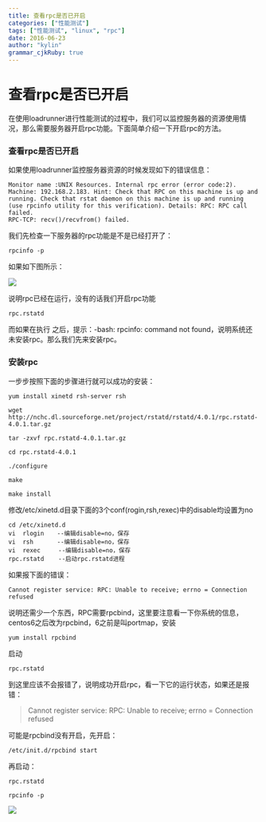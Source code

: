 ```yaml
---
title: 查看rpc是否已开启
categories: ["性能测试"]
tags: ["性能测试", "linux", "rpc"]
date: 2016-06-23
author: "kylin"
grammar_cjkRuby: true
---
```


# 查看rpc是否已开启
在使用loadrunner进行性能测试的过程中，我们可以监控服务器的资源使用情况，那么需要服务器开启rpc功能。下面简单介绍一下开启rpc的方法。

<!--more-->

### 查看rpc是否已开启
如果使用loadrunner监控服务器资源的时候发现如下的错误信息：

```
Monitor name :UNIX Resources. Internal rpc error (error code:2). Machine: 192.168.2.183. Hint: Check that RPC on this machine is up and running. Check that rstat daemon on this machine is up and running (use rpcinfo utility for this verification). Details: RPC: RPC call failed.
RPC-TCP: recv()/recvfrom() failed.
```

我们先检查一下服务器的rpc功能是不是已经打开了：

```
rpcinfo -p
```

如果如下图所示：

![](http://upload-images.jianshu.io/upload_images/2936641-7721b4dead7a6150.png?imageMogr2/auto-orient/strip%7CimageView2/2/w/1240)

说明rpc已经在运行，没有的话我们开启rpc功能

```
rpc.rstatd
```

而如果在执行  之后，提示：-bash: rpcinfo: command not found，说明系统还未安装rpc。那么我们先来安装rpc。

### 安装rpc

一步步按照下面的步骤进行就可以成功的安装：

```
yum install xinetd rsh-server rsh
```

```
wget http://nchc.dl.sourceforge.net/project/rstatd/rstatd/4.0.1/rpc.rstatd-4.0.1.tar.gz
```

```
tar -zxvf rpc.rstatd-4.0.1.tar.gz
```

```
cd rpc.rstatd-4.0.1
```

```
./configure
```

```
make
```


```
make install
```

修改/etc/xinetd.d目录下面的3个conf(rogin,rsh,rexec)中的disable均设置为no

```
cd /etc/xinetd.d
vi  rlogin  　--编辑disable=no，保存
vi  rsh     　--编辑disable=no，保存
vi  rexec     --编辑disable=no，保存
rpc.rstatd    --启动rpc.rstatd进程
```

如果报下面的错误：

```
Cannot register service: RPC: Unable to receive; errno = Connection refused
```

说明还需少一个东西，RPC需要rpcbind，这里要注意看一下你系统的信息，centos6之后改为rpcbind，6之前是叫portmap，安装

```
yum install rpcbind
```

启动

```
rpc.rstatd
```

到这里应该不会报错了，说明成功开启rpc，看一下它的运行状态，如果还是报错：

>Cannot register service: RPC: Unable to receive; errno = Connection refused

可能是rpcbind没有开启，先开启：

```
/etc/init.d/rpcbind start
```

再启动：

```
rpc.rstatd
```

```
rpcinfo -p
```

![](http://upload-images.jianshu.io/upload_images/2936641-7721b4dead7a6150.png?imageMogr2/auto-orient/strip%7CimageView2/2/w/1240)



